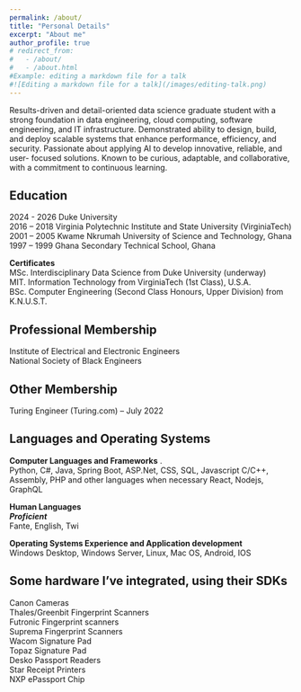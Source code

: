 ```yaml
---
permalink: /about/
title: "Personal Details"
excerpt: "About me"
author_profile: true
# redirect_from: 
#   - /about/
#   - /about.html
#Example: editing a markdown file for a talk
#![Editing a markdown file for a talk](/images/editing-talk.png)
---
```

Results-driven and detail-oriented data science graduate student with a strong foundation in data engineering, cloud
computing, software engineering, and IT infrastructure. Demonstrated ability to design, build, and deploy scalable systems
that enhance performance, efficiency, and security. Passionate about applying AI to develop innovative, reliable, and user-
focused solutions. Known to be curious, adaptable, and collaborative, with a commitment to continuous learning.
<!-- I want to focus on research in the next years of my career to contribute to the body of knowledge in IT and Engineering. -->

Education
------
2024 - 2026       Duke University  
2016 – 2018       Virginia Polytechnic Institute and State University (VirginiaTech)  
2001 – 2005       Kwame Nkrumah University of Science and Technology, Ghana  
1997 – 1999       Ghana Secondary Technical School, Ghana

**Certificates**  
MSc. Interdisciplinary Data Science from Duke University (underway)  
MIT. Information Technology from VirginiaTech (1st Class), U.S.A.  
BSc. Computer Engineering (Second Class Honours, Upper Division) from K.N.U.S.T.  


Professional Membership
------
Institute of Electrical and Electronic Engineers  
National Society of Black Engineers 


Other Membership
------
Turing Engineer (Turing.com) – July 2022  


Languages and Operating Systems
------
**Computer Languages and Frameworks** .  
Python, C#, Java, Spring Boot, ASP.Net, CSS, SQL, Javascript
C/C++, Assembly, PHP and other languages when necessary
React, Nodejs, GraphQL 


**Human Languages**   
***Proficient***  
Fante, English, Twi



**Operating Systems Experience and Application development**  
Windows Desktop, Windows Server, Linux, Mac OS, Android, IOS  



Some hardware I’ve integrated, using their SDKs 
------
Canon Cameras  
Thales/Greenbit Fingerprint Scanners  
Futronic Fingerprint scanners  
Suprema Fingerprint Scanners   
Wacom Signature Pad	  
Topaz Signature Pad  
Desko Passport Readers   
Star Receipt Printers   
NXP ePassport Chip   
  